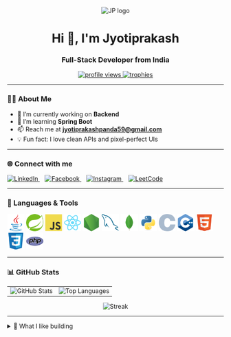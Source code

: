 <!-- Hero -->
<p align="center">
  <img src="assets/jp-logo.svg" width="120" alt="JP logo" />
</p>

<h1 align="center">Hi 👋, I'm Jyotiprakash</h1>
<h3 align="center">Full-Stack Developer from India</h3>

<p align="center">
  <a href="https://github.com/Codewithjppanda">
    <img src="https://komarev.com/ghpvc/?username=Codewithjppanda&label=Profile%20views&color=0e75b6&style=flat" alt="profile views" />
  </a>
  <a href="https://github.com/ryo-ma/github-profile-trophy">
    <img src="https://github-profile-trophy.vercel.app/?username=Codewithjppanda&margin-w=8&theme=algolia" alt="trophies" />
  </a>
</p>

---

### 👨‍💻 About Me
- 🔭 I’m currently working on **Backend**
- 🌱 I’m learning **Spring Boot**
- 📫 Reach me at **jyotiprakashpanda59@gmail.com**
- 💡 Fun fact: I love clean APIs and pixel-perfect UIs

---

### 🌐 Connect with me
<p>
  <a href="https://www.linkedin.com/in/jyotiprakash-panda-095ba0288" target="_blank">
    <img src="https://raw.githubusercontent.com/rahuldkjain/github-profile-readme-generator/master/src/images/icons/Social/linked-in-alt.svg" height="28" alt="LinkedIn" />
  </a>&nbsp;&nbsp;
  <a href="https://fb.com/arati.panda.509" target="_blank">
    <img src="https://raw.githubusercontent.com/rahuldkjain/github-profile-readme-generator/master/src/images/icons/Social/facebook.svg" height="28" alt="Facebook" />
  </a>&nbsp;&nbsp;
  <a href="https://instagram.com/jyotiprakash__panda" target="_blank">
    <img src="https://raw.githubusercontent.com/rahuldkjain/github-profile-readme-generator/master/src/images/icons/Social/instagram.svg" height="28" alt="Instagram" />
  </a>&nbsp;&nbsp;
  <a href="https://leetcode.com/u/22052464/" target="_blank">
    <img src="https://img.shields.io/badge/LeetCode-Profile-orange?logo=leetcode&logoColor=white" height="22" alt="LeetCode" />
  </a>
</p>

---

### 🧰 Languages & Tools
<p>
  <img src="https://raw.githubusercontent.com/devicons/devicon/master/icons/java/java-original.svg" height="40" alt="Java" />
  <img src="https://raw.githubusercontent.com/devicons/devicon/master/icons/spring/spring-original.svg" height="40" alt="Spring" />
  <img src="https://raw.githubusercontent.com/devicons/devicon/master/icons/javascript/javascript-original.svg" height="40" alt="JavaScript" />
  <img src="https://raw.githubusercontent.com/devicons/devicon/master/icons/react/react-original.svg" height="40" alt="React" />
  <img src="https://raw.githubusercontent.com/devicons/devicon/master/icons/nodejs/nodejs-original.svg" height="40" alt="Node.js" />
  <img src="https://raw.githubusercontent.com/devicons/devicon/master/icons/mysql/mysql-original.svg" height="40" alt="MySQL" />
  <img src="https://raw.githubusercontent.com/devicons/devicon/master/icons/mongodb/mongodb-original.svg" height="40" alt="MongoDB" />
  <img src="https://raw.githubusercontent.com/devicons/devicon/master/icons/python/python-original.svg" height="40" alt="Python" />
  <img src="https://raw.githubusercontent.com/devicons/devicon/master/icons/c/c-original.svg" height="40" alt="C" />
  <img src="https://raw.githubusercontent.com/devicons/devicon/master/icons/cplusplus/cplusplus-original.svg" height="40" alt="C++" />
  <img src="https://raw.githubusercontent.com/devicons/devicon/master/icons/html5/html5-original.svg" height="40" alt="HTML5" />
  <img src="https://raw.githubusercontent.com/devicons/devicon/master/icons/css3/css3-original.svg" height="40" alt="CSS3" />
  <img src="https://raw.githubusercontent.com/devicons/devicon/master/icons/php/php-original.svg" height="40" alt="PHP" />
</p>

---

### 📊 GitHub Stats
<table>
  <tr>
    <td>
      <img src="https://github-readme-stats.vercel.app/api?username=codewithjppanda&show_icons=true&hide_title=true&count_private=true" alt="GitHub Stats" />
    </td>
    <td>
      <img src="https://github-readme-stats.vercel.app/api/top-langs/?username=codewithjppanda&layout=compact&hide_title=true" alt="Top Languages" />
    </td>
  </tr>
</table>

<p align="center">
  <img src="https://github-readme-streak-stats.herokuapp.com/?user=codewithjppanda" alt="Streak" />
</p>

---

<details>
  <summary>🧭 What I like building</summary>
  <ul>
    <li>RESTful backends with clean architecture</li>
    <li>React frontends with reusable components</li>
    <li>SQL + NoSQL data models, migrations & indexes</li>
  </ul>
</details>
